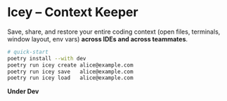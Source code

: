 # Icey  – Context Keeper

Save, share, and restore your entire coding context (open files, terminals,
window layout, env vars) **across IDEs and across teammates**.

```bash
# quick-start
poetry install --with dev
poetry run icey create alice@example.com
poetry run icey save   alice@example.com
poetry run icey load   alice@example.com
```

**Under Dev**
